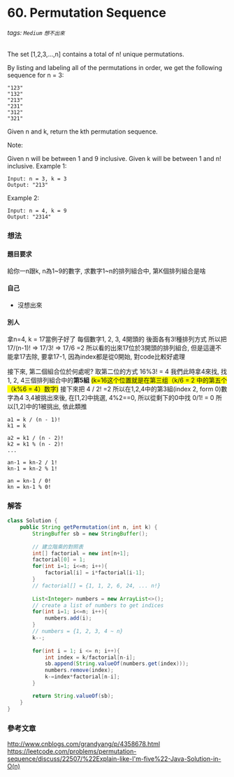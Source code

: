 # 60. Permutation Sequence

###### tags: `Medium` `想不出來`

The set [1,2,3,...,n] contains a total of n! unique permutations.

By listing and labeling all of the permutations in order, we get the following sequence for n = 3:
```
"123"
"132"
"213"
"231"
"312"
"321"
```
Given n and k, return the kth permutation sequence.

Note:

Given n will be between 1 and 9 inclusive.
Given k will be between 1 and n! inclusive.
Example 1:
```
Input: n = 3, k = 3
Output: "213"
```
Example 2:
```
Input: n = 4, k = 9
Output: "2314"
```

### 想法
#### 題目要求
給你一n跟k, n為1~9的數字, 求數字1~n的排列組合中, 第K個排列組合是啥

#### 自己
- 沒想出來

#### 別人
拿n=4, k = 17當例子好了
每個數字1, 2, 3, 4開頭的 後面各有3!種排列方式
所以把17/(n-1)!  =>  17/3!  => 17/6 =2
所以看的出來17位於3開頭的排列組合, 但是這邊不能拿17去除, 要拿17-1, 因為index都是從0開始, 對code比較好處理

接下來, 第二個組合位於何處呢?
取第二位的方式
16%3! = 4
我們此時拿4來找, 找1, 2, 4三個排列組合中的**第5組**
<font style="background-color:yellow;">(k=16这个位置就是在第三组（k/6 = 2 中的第五个（k%6 = 4）数字)</font>
接下來把 4 / 2! =2
所以在1,2,4中的第3組(index 2, form 0)數字為4
3,4被挑出來後, 在[1,2]中挑選, 4%2==0, 所以從剩下的0中找 0/1! = 0
所以[1,2]中的1被挑出, 依此類推
```
a1 = k / (n - 1)!
k1 = k

a2 = k1 / (n - 2)!
k2 = k1 % (n - 2)!
...

an-1 = kn-2 / 1!
kn-1 = kn-2 % 1!

an = kn-1 / 0!
kn = kn-1 % 0!
```
### 解答 

```java
class Solution {
    public String getPermutation(int n, int k) {
        StringBuffer sb = new StringBuffer();
        
        // 建立階乘的對照表
        int[] factorial = new int[n+1];
        factorial[0] = 1;
        for(int i=1; i<=n; i++){
            factorial[i] = i*factorial[i-1];
        }
        // factorial[] = {1, 1, 2, 6, 24, ... n!}
        
        List<Integer> numbers = new ArrayList<>();
        // create a list of numbers to get indices
        for(int i=1; i<=n; i++){
            numbers.add(i);
        }
        // numbers = {1, 2, 3, 4 ~ n}
        k--;
        
        for(int i = 1; i <= n; i++){
            int index = k/factorial[n-i];
            sb.append(String.valueOf(numbers.get(index)));
            numbers.remove(index);
            k-=index*factorial[n-i];
        }

        return String.valueOf(sb);
    }
}
```


### 參考文章

http://www.cnblogs.com/grandyang/p/4358678.html
https://leetcode.com/problems/permutation-sequence/discuss/22507/%22Explain-like-I'm-five%22-Java-Solution-in-O(n)